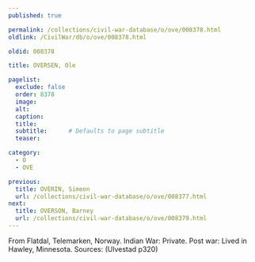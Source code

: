 ```yaml
---
published: true

permalink: /collections/civil-war-database/o/ove/008378.html
oldlink: /CivilWar/db/o/ove/008378.html

oldid: 008378

title: OVERSEN, Ole

pagelist:
  exclude: false
  order: 8378
  image: 
  alt:
  caption:
  title:
  subtitle:      # Defaults to page subtitle
  teaser:

category: 
  - O 
  - OVE

previous:
  title: OVERIN, Simeon
  url: /collections/civil-war-database/o/ove/008377.html  
next:
  title: OVERSON, Barney
  url: /collections/civil-war-database/o/ove/008379.html   
---
```

From Flatdal, Telemarken, Norway. Indian War: Private. Post war: Lived in Hawley, Minnesota. Sources: (Ulvestad p320)